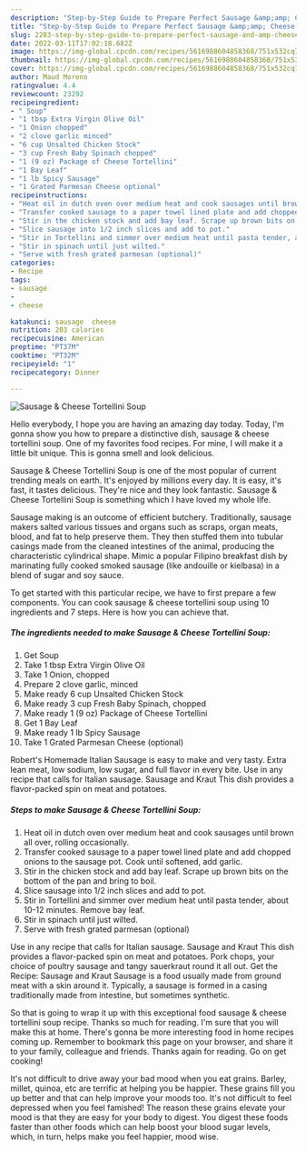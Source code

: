 ```yaml
---
description: "Step-by-Step Guide to Prepare Perfect Sausage &amp;amp; Cheese Tortellini Soup"
title: "Step-by-Step Guide to Prepare Perfect Sausage &amp;amp; Cheese Tortellini Soup"
slug: 2283-step-by-step-guide-to-prepare-perfect-sausage-and-amp-cheese-tortellini-soup
date: 2022-03-11T17:02:18.682Z
image: https://img-global.cpcdn.com/recipes/5616988604858368/751x532cq70/sausage-cheese-tortellini-soup-recipe-main-photo.jpg
thumbnail: https://img-global.cpcdn.com/recipes/5616988604858368/751x532cq70/sausage-cheese-tortellini-soup-recipe-main-photo.jpg
cover: https://img-global.cpcdn.com/recipes/5616988604858368/751x532cq70/sausage-cheese-tortellini-soup-recipe-main-photo.jpg
author: Maud Moreno
ratingvalue: 4.4
reviewcount: 23292
recipeingredient:
- " Soup"
- "1 tbsp Extra Virgin Olive Oil"
- "1 Onion chopped"
- "2 clove garlic minced"
- "6 cup Unsalted Chicken Stock"
- "3 cup Fresh Baby Spinach chopped"
- "1 (9 oz) Package of Cheese Tortellini"
- "1 Bay Leaf"
- "1 lb Spicy Sausage"
- "1 Grated Parmesan Cheese optional"
recipeinstructions:
- "Heat oil in dutch oven over medium heat and cook sausages until brown all over, rolling occasionally."
- "Transfer cooked sausage to a paper towel lined plate and add chopped onions to the sausage pot. Cook until softened, add garlic."
- "Stir in the chicken stock and add bay leaf. Scrape up brown bits on the bottom of the pan and bring to boil."
- "Slice sausage into 1/2 inch slices and add to pot."
- "Stir in Tortellini and simmer over medium heat until pasta tender, about 10-12 minutes. Remove bay leaf."
- "Stir in spinach until just wilted."
- "Serve with fresh grated parmesan (optional)"
categories:
- Recipe
tags:
- sausage
- 
- cheese

katakunci: sausage  cheese 
nutrition: 203 calories
recipecuisine: American
preptime: "PT37M"
cooktime: "PT32M"
recipeyield: "1"
recipecategory: Dinner

---
```



![Sausage &amp; Cheese Tortellini Soup](https://img-global.cpcdn.com/recipes/5616988604858368/751x532cq70/sausage-cheese-tortellini-soup-recipe-main-photo.jpg)

Hello everybody, I hope you are having an amazing day today. Today, I'm gonna show you how to prepare a distinctive dish, sausage &amp; cheese tortellini soup. One of my favorites food recipes. For mine, I will make it a little bit unique. This is gonna smell and look delicious.

Sausage &amp; Cheese Tortellini Soup is one of the most popular of current trending meals on earth. It's enjoyed by millions every day. It is easy, it's fast, it tastes delicious. They're nice and they look fantastic. Sausage &amp; Cheese Tortellini Soup is something which I have loved my whole life.

Sausage making is an outcome of efficient butchery. Traditionally, sausage makers salted various tissues and organs such as scraps, organ meats, blood, and fat to help preserve them. They then stuffed them into tubular casings made from the cleaned intestines of the animal, producing the characteristic cylindrical shape. Mimic a popular Filipino breakfast dish by marinating fully cooked smoked sausage (like andouille or kielbasa) in a blend of sugar and soy sauce.


To get started with this particular recipe, we have to first prepare a few components. You can cook sausage &amp; cheese tortellini soup using 10 ingredients and 7 steps. Here is how you can achieve that.

<!--inarticleads1-->

##### The ingredients needed to make Sausage &amp; Cheese Tortellini Soup:

1. Get  Soup
1. Take 1 tbsp Extra Virgin Olive Oil
1. Take 1 Onion, chopped
1. Prepare 2 clove garlic, minced
1. Make ready 6 cup Unsalted Chicken Stock
1. Make ready 3 cup Fresh Baby Spinach, chopped
1. Make ready 1 (9 oz) Package of Cheese Tortellini
1. Get 1 Bay Leaf
1. Make ready 1 lb Spicy Sausage
1. Take 1 Grated Parmesan Cheese (optional)


Robert&#39;s Homemade Italian Sausage is easy to make and very tasty. Extra lean meat, low sodium, low sugar, and full flavor in every bite. Use in any recipe that calls for Italian sausage. Sausage and Kraut This dish provides a flavor-packed spin on meat and potatoes. 

<!--inarticleads2-->

##### Steps to make Sausage &amp; Cheese Tortellini Soup:

1. Heat oil in dutch oven over medium heat and cook sausages until brown all over, rolling occasionally.
1. Transfer cooked sausage to a paper towel lined plate and add chopped onions to the sausage pot. Cook until softened, add garlic.
1. Stir in the chicken stock and add bay leaf. Scrape up brown bits on the bottom of the pan and bring to boil.
1. Slice sausage into 1/2 inch slices and add to pot.
1. Stir in Tortellini and simmer over medium heat until pasta tender, about 10-12 minutes. Remove bay leaf.
1. Stir in spinach until just wilted.
1. Serve with fresh grated parmesan (optional)


Use in any recipe that calls for Italian sausage. Sausage and Kraut This dish provides a flavor-packed spin on meat and potatoes. Pork chops, your choice of poultry sausage and tangy sauerkraut round it all out. Get the Recipe: Sausage and Kraut Sausage is a food usually made from ground meat with a skin around it. Typically, a sausage is formed in a casing traditionally made from intestine, but sometimes synthetic. 

So that is going to wrap it up with this exceptional food sausage &amp; cheese tortellini soup recipe. Thanks so much for reading. I'm sure that you will make this at home. There's gonna be more interesting food in home recipes coming up. Remember to bookmark this page on your browser, and share it to your family, colleague and friends. Thanks again for reading. Go on get cooking!

It's not difficult to drive away your bad mood when you eat grains. Barley, millet, quinoa, etc are terrific at helping you be happier. These grains fill you up better and that can help improve your moods too. It's not difficult to feel depressed when you feel famished! The reason these grains elevate your mood is that they are easy for your body to digest. You digest these foods faster than other foods which can help boost your blood sugar levels, which, in turn, helps make you feel happier, mood wise.
